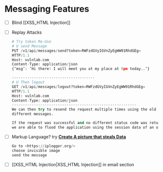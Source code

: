 # Messaging Features

* [ ] Blind \[\[XSS\_HTML Injection]]
*   [ ] Replay Attacks

    ```python
    # Try token Re-Use
    # U send Message 
    PUT /v1/api/messages/send?token=RWFzdGVyIGVnZyEgWW91RhdGEg=
    HTTP/1.1
    Host: vulnlab.com
    Content-Type: application/json
    {‘msg’: ‘Hi there! I will meet you at my place at 9pm today..’}

    --------------------------------------
    # U Then logout
    GET /v1/api/messages/logout?token=RWFzdGVyIGVnZyEgWW91RhdGEg=
    HTTP/1.1
    Host: vulnlab.com
    Content-Type: application/json 
    ---------------------------------------------------------
    We can then try to resend the request multiple times using the old token but with
    different messages.

    If the request was successful and no different status code was returned, it means
    we are able to flood the application using the session data of an old user.
    ```
*   [ ] Markup Language? try [**Create A picture that steals Data**](https://medium.com/@iframe\_h1/a-picture-that-steals-data-ff604ba1012)

    ```python
    Go to <https://iplogger.org/>
    choose invisible image 
    send the message 
    ```
* [ ] \[\[XSS\_HTML Injection|XSS\_HTML Injection]] in email section
